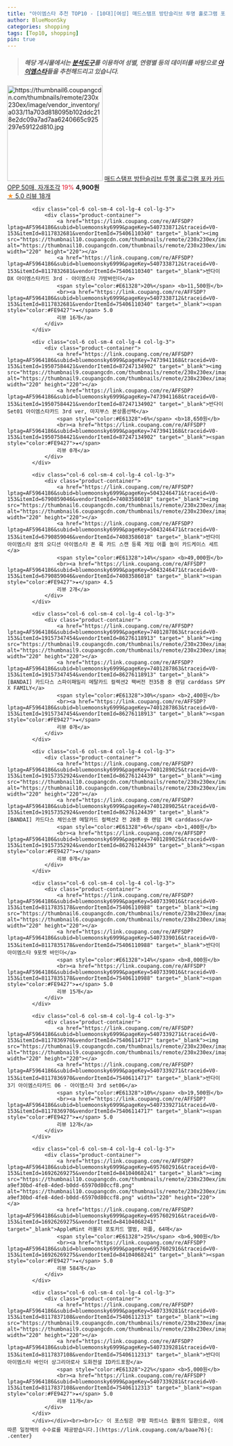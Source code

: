 ```yaml
---
title: "아이엠스타 추천 TOP10 - [10대][여성] 매드스탬프 방탄슬리브 투명 홀로그램 포카 카드 OPP 50매, 자개조각"
author: BlueMoonSky
categories: shopping
tags: [Top10, shopping]
pin: true
---
```


> ##### 해당 게시물에서는 [**분석도구**](https://itemscout.io/)를 이용하여 **성별**, **연령별** 등의 데이터를 바탕으로 [**아이엠스타**](https://link.coupang.com/a/baae76)들을 추천해드리고 있습니다.
<div class="container"><div class="row">
            <div class="col-6 col-sm-4 col-lg-4 col-lg-3">
                <div class="product-container">
                    <a href="https://link.coupang.com/re/AFFSDP?lptag=AF5964186&subid=bluemoonsky6999&pageKey=6466412153&traceid=V0-153&itemId=14095409624&vendorItemId=81342568832" target="_blank"><img src="https://thumbnail6.coupangcdn.com/thumbnails/remote/230x230ex/image/vendor_inventory/a033/11a703d818095b102ddc218e2dc09a7ad7aa6240665c925297e59122d810.jpg" alt="https://thumbnail6.coupangcdn.com/thumbnails/remote/230x230ex/image/vendor_inventory/a033/11a703d818095b102ddc218e2dc09a7ad7aa6240665c925297e59122d810.jpg" width="220" height="220"></a>
                    <a href="https://link.coupang.com/re/AFFSDP?lptag=AF5964186&subid=bluemoonsky6999&pageKey=6466412153&traceid=V0-153&itemId=14095409624&vendorItemId=81342568832" target="_blank">매드스탬프 방탄슬리브 투명 홀로그램 포카 카드 OPP 50매, 자개조각</a>
                    <span style="color:#E61328">19%</span> <b>4,900원</b>
                    <br><a href="https://link.coupang.com/re/AFFSDP?lptag=AF5964186&subid=bluemoonsky6999&pageKey=6466412153&traceid=V0-153&itemId=14095409624&vendorItemId=81342568832" target="_blank"><span style="color:#FE9427">★</span> 5.0
                    리뷰 18개</a>
                </div>
            </div>
            
            <div class="col-6 col-sm-4 col-lg-4 col-lg-3">
                <div class="product-container">
                    <a href="https://link.coupang.com/re/AFFSDP?lptag=AF5964186&subid=bluemoonsky6999&pageKey=5407338712&traceid=V0-153&itemId=8117832681&vendorItemId=75406110340" target="_blank"><img src="https://thumbnail10.coupangcdn.com/thumbnails/remote/230x230ex/image/vendor_inventory/59cb/7bb1f65941e03b1a1959fa25e2ed2ec829f95937bfa73b50d03c98fe6908.jpg" alt="https://thumbnail10.coupangcdn.com/thumbnails/remote/230x230ex/image/vendor_inventory/59cb/7bb1f65941e03b1a1959fa25e2ed2ec829f95937bfa73b50d03c98fe6908.jpg" width="220" height="220"></a>
                    <a href="https://link.coupang.com/re/AFFSDP?lptag=AF5964186&subid=bluemoonsky6999&pageKey=5407338712&traceid=V0-153&itemId=8117832681&vendorItemId=75406110340" target="_blank">반다이 DX 아이엠스타카드 3rd - 아이엠스타 가방바인더</a>
                    <span style="color:#E61328">20%</span> <b>11,500원</b>
                    <br><a href="https://link.coupang.com/re/AFFSDP?lptag=AF5964186&subid=bluemoonsky6999&pageKey=5407338712&traceid=V0-153&itemId=8117832681&vendorItemId=75406110340" target="_blank"><span style="color:#FE9427">★</span> 5.0
                    리뷰 16개</a>
                </div>
            </div>
            
            <div class="col-6 col-sm-4 col-lg-4 col-lg-3">
                <div class="product-container">
                    <a href="https://link.coupang.com/re/AFFSDP?lptag=AF5964186&subid=bluemoonsky6999&pageKey=7473941168&traceid=V0-153&itemId=19507584421&vendorItemId=87247134902" target="_blank"><img src="https://thumbnail9.coupangcdn.com/thumbnails/remote/230x230ex/image/vendor_inventory/72a6/b9a8a0a39c6dc970968b259d8035739fb099a3f33d93db96cdfed12a86ff.jpg" alt="https://thumbnail9.coupangcdn.com/thumbnails/remote/230x230ex/image/vendor_inventory/72a6/b9a8a0a39c6dc970968b259d8035739fb099a3f33d93db96cdfed12a86ff.jpg" width="220" height="220"></a>
                    <a href="https://link.coupang.com/re/AFFSDP?lptag=AF5964186&subid=bluemoonsky6999&pageKey=7473941168&traceid=V0-153&itemId=19507584421&vendorItemId=87247134902" target="_blank">반다이 Set01 아이엠스타카드 3rd ver, 마지부스 본상품선택</a>
                    <span style="color:#E61328">6%</span> <b>18,650원</b>
                    <br><a href="https://link.coupang.com/re/AFFSDP?lptag=AF5964186&subid=bluemoonsky6999&pageKey=7473941168&traceid=V0-153&itemId=19507584421&vendorItemId=87247134902" target="_blank"><span style="color:#FE9427">★</span> 
                    리뷰 0개</a>
                </div>
            </div>
            
            <div class="col-6 col-sm-4 col-lg-4 col-lg-3">
                <div class="product-container">
                    <a href="https://link.coupang.com/re/AFFSDP?lptag=AF5964186&subid=bluemoonsky6999&pageKey=5043246471&traceid=V0-153&itemId=6790859046&vendorItemId=74083586018" target="_blank"><img src="https://thumbnail6.coupangcdn.com/thumbnails/remote/230x230ex/image/vendor_inventory/afc5/c83278e7d478508238417a695884c2ed1babf860b3ad2e52d63025b35337.jpg" alt="https://thumbnail6.coupangcdn.com/thumbnails/remote/230x230ex/image/vendor_inventory/afc5/c83278e7d478508238417a695884c2ed1babf860b3ad2e52d63025b35337.jpg" width="220" height="220"></a>
                    <a href="https://link.coupang.com/re/AFFSDP?lptag=AF5964186&subid=bluemoonsky6999&pageKey=5043246471&traceid=V0-153&itemId=6790859046&vendorItemId=74083586018" target="_blank">반다이 아이엠스타 꿈의 오디션 아이엠스타 폰 룩 카드 스캔 등록 게임 어플 놀이 카드케이스 세트</a>
                    <span style="color:#E61328">14%</span> <b>49,000원</b>
                    <br><a href="https://link.coupang.com/re/AFFSDP?lptag=AF5964186&subid=bluemoonsky6999&pageKey=5043246471&traceid=V0-153&itemId=6790859046&vendorItemId=74083586018" target="_blank"><span style="color:#FE9427">★</span> 4.5
                    리뷰 2개</a>
                </div>
            </div>
            
            <div class="col-6 col-sm-4 col-lg-4 col-lg-3">
                <div class="product-container">
                    <a href="https://link.coupang.com/re/AFFSDP?lptag=AF5964186&subid=bluemoonsky6999&pageKey=7401287863&traceid=V0-153&itemId=19157347454&vendorItemId=86276118913" target="_blank"><img src="https://thumbnail9.coupangcdn.com/thumbnails/remote/230x230ex/image/vendor_inventory/05b7/9c66f2d78f6c16a2a1868212964e01a1a9ccba103340ad88628a259ff14a.jpeg" alt="https://thumbnail9.coupangcdn.com/thumbnails/remote/230x230ex/image/vendor_inventory/05b7/9c66f2d78f6c16a2a1868212964e01a1a9ccba103340ad88628a259ff14a.jpeg" width="220" height="220"></a>
                    <a href="https://link.coupang.com/re/AFFSDP?lptag=AF5964186&subid=bluemoonsky6999&pageKey=7401287863&traceid=V0-153&itemId=19157347454&vendorItemId=86276118913" target="_blank">[BANDAI] 카드다스 스파이패밀리 메탈카드 컬렉션2 팩버전 전35종 중 랜덤 carddass SPY X FAMILY</a>
                    <span style="color:#E61328">30%</span> <b>2,400원</b>
                    <br><a href="https://link.coupang.com/re/AFFSDP?lptag=AF5964186&subid=bluemoonsky6999&pageKey=7401287863&traceid=V0-153&itemId=19157347454&vendorItemId=86276118913" target="_blank"><span style="color:#FE9427">★</span> 
                    리뷰 0개</a>
                </div>
            </div>
            
            <div class="col-6 col-sm-4 col-lg-4 col-lg-3">
                <div class="product-container">
                    <a href="https://link.coupang.com/re/AFFSDP?lptag=AF5964186&subid=bluemoonsky6999&pageKey=7401289025&traceid=V0-153&itemId=19157352924&vendorItemId=86276124439" target="_blank"><img src="https://thumbnail10.coupangcdn.com/thumbnails/remote/230x230ex/image/vendor_inventory/08b2/2ddbe3602eb1eec7a58506cc33f095adc251a1a6f38938d47d7ff8c80cf9.jpeg" alt="https://thumbnail10.coupangcdn.com/thumbnails/remote/230x230ex/image/vendor_inventory/08b2/2ddbe3602eb1eec7a58506cc33f095adc251a1a6f38938d47d7ff8c80cf9.jpeg" width="220" height="220"></a>
                    <a href="https://link.coupang.com/re/AFFSDP?lptag=AF5964186&subid=bluemoonsky6999&pageKey=7401289025&traceid=V0-153&itemId=19157352924&vendorItemId=86276124439" target="_blank">[BANDAI] 카드다스 체인소맨 메탈카드 컬렉션2 전 28종 중 랜덤 1팩 carddass</a>
                    <span style="color:#E61328">6%</span> <b>1,400원</b>
                    <br><a href="https://link.coupang.com/re/AFFSDP?lptag=AF5964186&subid=bluemoonsky6999&pageKey=7401289025&traceid=V0-153&itemId=19157352924&vendorItemId=86276124439" target="_blank"><span style="color:#FE9427">★</span> 
                    리뷰 0개</a>
                </div>
            </div>
            
            <div class="col-6 col-sm-4 col-lg-4 col-lg-3">
                <div class="product-container">
                    <a href="https://link.coupang.com/re/AFFSDP?lptag=AF5964186&subid=bluemoonsky6999&pageKey=5407339016&traceid=V0-153&itemId=8117835178&vendorItemId=75406110988" target="_blank"><img src="https://thumbnail6.coupangcdn.com/thumbnails/remote/230x230ex/image/vendor_inventory/db5b/a49b108bb0b5b644711f0e837cf80239fabc9b35e8be4194d468a7ebaaec.jpg" alt="https://thumbnail6.coupangcdn.com/thumbnails/remote/230x230ex/image/vendor_inventory/db5b/a49b108bb0b5b644711f0e837cf80239fabc9b35e8be4194d468a7ebaaec.jpg" width="220" height="220"></a>
                    <a href="https://link.coupang.com/re/AFFSDP?lptag=AF5964186&subid=bluemoonsky6999&pageKey=5407339016&traceid=V0-153&itemId=8117835178&vendorItemId=75406110988" target="_blank">반다이 아이엠스타 9포켓 바인더</a>
                    <span style="color:#E61328">14%</span> <b>8,000원</b>
                    <br><a href="https://link.coupang.com/re/AFFSDP?lptag=AF5964186&subid=bluemoonsky6999&pageKey=5407339016&traceid=V0-153&itemId=8117835178&vendorItemId=75406110988" target="_blank"><span style="color:#FE9427">★</span> 5.0
                    리뷰 15개</a>
                </div>
            </div>
            
            <div class="col-6 col-sm-4 col-lg-4 col-lg-3">
                <div class="product-container">
                    <a href="https://link.coupang.com/re/AFFSDP?lptag=AF5964186&subid=bluemoonsky6999&pageKey=5407339271&traceid=V0-153&itemId=8117836970&vendorItemId=75406114717" target="_blank"><img src="https://thumbnail9.coupangcdn.com/thumbnails/remote/230x230ex/image/vendor_inventory/62a0/cd4c1e23a3e0b9de645972edf09d867a8907cdaf3b2bd3c12017e6a51efa.jpg" alt="https://thumbnail9.coupangcdn.com/thumbnails/remote/230x230ex/image/vendor_inventory/62a0/cd4c1e23a3e0b9de645972edf09d867a8907cdaf3b2bd3c12017e6a51efa.jpg" width="220" height="220"></a>
                    <a href="https://link.coupang.com/re/AFFSDP?lptag=AF5964186&subid=bluemoonsky6999&pageKey=5407339271&traceid=V0-153&itemId=8117836970&vendorItemId=75406114717" target="_blank">반다이 3기 아이엠스타카드 06 - 아이엠스타 3rd set06</a>
                    <span style="color:#E61328">10%</span> <b>19,500원</b>
                    <br><a href="https://link.coupang.com/re/AFFSDP?lptag=AF5964186&subid=bluemoonsky6999&pageKey=5407339271&traceid=V0-153&itemId=8117836970&vendorItemId=75406114717" target="_blank"><span style="color:#FE9427">★</span> 5.0
                    리뷰 12개</a>
                </div>
            </div>
            
            <div class="col-6 col-sm-4 col-lg-4 col-lg-3">
                <div class="product-container">
                    <a href="https://link.coupang.com/re/AFFSDP?lptag=AF5964186&subid=bluemoonsky6999&pageKey=6957602916&traceid=V0-153&itemId=16926269275&vendorItemId=84104068241" target="_blank"><img src="https://thumbnail10.coupangcdn.com/thumbnails/remote/230x230ex/image/retail/images/30149432007968-a9ef30bd-4fe8-4ded-b0dd-65970d80ccf8.png" alt="https://thumbnail10.coupangcdn.com/thumbnails/remote/230x230ex/image/retail/images/30149432007968-a9ef30bd-4fe8-4ded-b0dd-65970d80ccf8.png" width="220" height="220"></a>
                    <a href="https://link.coupang.com/re/AFFSDP?lptag=AF5964186&subid=bluemoonsky6999&pageKey=6957602916&traceid=V0-153&itemId=16926269275&vendorItemId=84104068241" target="_blank">AppleMint 러블리 포토카드 앨범, 퍼플, 64매</a>
                    <span style="color:#E61328">25%</span> <b>6,900원</b>
                    <br><a href="https://link.coupang.com/re/AFFSDP?lptag=AF5964186&subid=bluemoonsky6999&pageKey=6957602916&traceid=V0-153&itemId=16926269275&vendorItemId=84104068241" target="_blank"><span style="color:#FE9427">★</span> 5.0
                    리뷰 584개</a>
                </div>
            </div>
            
            <div class="col-6 col-sm-4 col-lg-4 col-lg-3">
                <div class="product-container">
                    <a href="https://link.coupang.com/re/AFFSDP?lptag=AF5964186&subid=bluemoonsky6999&pageKey=5407339281&traceid=V0-153&itemId=8117837108&vendorItemId=75406112313" target="_blank"><img src="https://thumbnail9.coupangcdn.com/thumbnails/remote/230x230ex/image/vendor_inventory/a821/971ee5fe0438d2a763206bc84bc81b45f48ce2fc8f34c1e94b2ef80588f7.jpg" alt="https://thumbnail9.coupangcdn.com/thumbnails/remote/230x230ex/image/vendor_inventory/a821/971ee5fe0438d2a763206bc84bc81b45f48ce2fc8f34c1e94b2ef80588f7.jpg" width="220" height="220"></a>
                    <a href="https://link.coupang.com/re/AFFSDP?lptag=AF5964186&subid=bluemoonsky6999&pageKey=5407339281&traceid=V0-153&itemId=8117837108&vendorItemId=75406112313" target="_blank">반다이 아이엠스타 바인더 상그리아로사 도화전설 ID카드포함</a>
                    <span style="color:#E61328">22%</span> <b>5,000원</b>
                    <br><a href="https://link.coupang.com/re/AFFSDP?lptag=AF5964186&subid=bluemoonsky6999&pageKey=5407339281&traceid=V0-153&itemId=8117837108&vendorItemId=75406112313" target="_blank"><span style="color:#FE9427">★</span> 5.0
                    리뷰 11개</a>
                </div>
            </div>
            </div></div><br><br>[👉 이 포스팅은 쿠팡 파트너스 활동의 일환으로, 이에 따른 일정액의 수수료를 제공받습니다.](https://link.coupang.com/a/baae76){: .center}